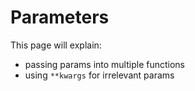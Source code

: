# Parameters

This page will explain:

* passing params into multiple functions
* using `**kwargs` for irrelevant params
